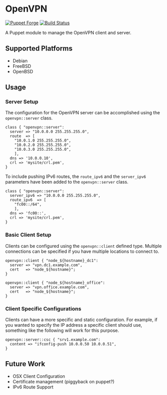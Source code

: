 # OpenVPN

[![Puppet Forge](https://img.shields.io/puppetforge/v/zleslie/openvpn.svg)]() [![Build Status](https://travis-ci.org/xaque208/puppet-openvpn.svg?branch=master)](https://travis-ci.org/xaque208/puppet-openvpn)

A Puppet module to manage the OpenVPN client and server.

## Supported Platforms

* Debian
* FreeBSD
* OpenBSD

## Usage

### Server Setup

The configuration for the OpenVPN server can be accomplished using the
`openvpn::server` class.

``` Puppet
class { "openvpn::server":
  server => "10.0.0.0 255.255.255.0",
  route  => [
    "10.0.1.0 255.255.255.0",
    "10.0.2.0 255.255.255.0",
    "10.0.3.0 255.255.255.0",
    ],
  dns => '10.0.0.10',
  crl => 'mysite/crl.pem',
}
```

To include pushing IPv6 routes, the `route_ipv6` and the `server_ipv6`
parameters have been added to the `openvpn::server` class.

``` Puppet
class { "openvpn::server":
  server_ipv6 => "10.0.0.0 255.255.255.0",
  route_ipv6  => [
    "fc00::/64",
    ],
  dns => 'fc00::',
  crl => 'mysite/crl.pem',
}
```

### Basic Client Setup

Clients can be configured using the `openvpn::client` defined type.  Multiple
connections can be specified if you have multiple locations to connect to.

``` Puppet
openvpn::client { "node_${hostname}_dc1":
  server => "vpn.dc1.example.com",
  cert   => "node_${hostname}";
}

openvpn::client { "node_${hostname}_office":
  server => "vpn.office.example.com",
  cert   => "node_${hostname}";
}
```

### Client Specific Configurations

Clients can have a more specific and static configuration.  For example, if you
wanted to specify the IP address a specific client should use, something like
the following will work for this purpose.

``` Puppet
openvpn::server::csc { "srv1.example.com":
  content => "ifconfig-push 10.0.0.50 10.0.0.51",
}
```

## Future Work

* OSX Client Configuration
* Certificate management (piggyback on puppet?)
* IPv6 Route Support

